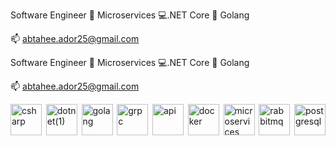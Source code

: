 <!-- Introduction or Brief Description -->

Software Engineer 🔭 Microservices 💻.NET Core 📝 Golang

📫 abtahee.ador25@gmail.com
<!-- Introduction or Brief Description -->

Software Engineer 🔭 Microservices 💻.NET Core 📝 Golang

📫 abtahee.ador25@gmail.com

<!-- Images Section -->

<div style="display: flex; justify-content: space-between; align-items: center; flex-wrap: wrap;">
  <img src="https://github.com/Ador-25/Ador-25/assets/84260545/290f3c51-8cc4-408e-a503-c8121822a91e" style="width: 50px; height: 50px; object-fit: cover;" alt="csharp">
  <img src="https://github.com/Ador-25/Ador-25/assets/84260545/f0ff618c-acd8-4eea-a8c6-1e47f980783b" style="width: 50px; height: 50px; object-fit: cover;" alt="dotnet(1)">
  <img src="https://github.com/Ador-25/Ador-25/assets/84260545/17e92ad2-693e-4da4-8fba-4ed409b73fc3" style="width: 50px; height: 50px; object-fit: cover;" alt="golang">
  <img src="https://github.com/Ador-25/Ador-25/assets/84260545/f3b5f579-8394-41b9-b32a-2103674d5b15" style="width: 50px; height: 50px; object-fit: cover;" alt="grpc">
  <img src="https://github.com/Ador-25/Ador-25/assets/84260545/e9324eb0-c196-40df-a9ad-449be41b6b18" style="width: 50px; height: 50px; object-fit: cover;" alt="api">
  <img src="https://github.com/Ador-25/Ador-25/assets/84260545/f9c0084f-7ddd-4762-9520-adf39588ab8a" style="width: 50px; height: 50px; object-fit: cover;" alt="docker">
  <img src="https://github.com/Ador-25/Ador-25/assets/84260545/2f9b1c1c-f091-4a8d-a06e-c31bddad5557" style="width: 50px; height: 50px; object-fit: cover;" alt="microservices">
  <img src="https://github.com/Ador-25/Ador-25/assets/84260545/45769868-3618-4328-8de8-ad4b9e68d78b" style="width: 50px; height: 50px; object-fit: cover;" alt="rabbitmq">
  <img src="https://github.com/Ador-25/Ador-25/assets/84260545/f640292c-4880-4b7f-9a63-9ab8f90b23ac" style="width: 50px; height: 50px; object-fit: cover;" alt="postgresql">
</div>

<!-- Additional Sections (if needed) -->

<!-- Footer or Contact Information -->
